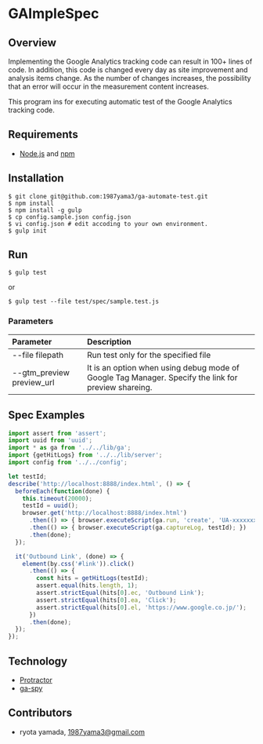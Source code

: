 # GAImpleSpec
## Overview
Implementing the Google Analytics tracking code can result in 100+ lines of code. In addition, this code is changed every day as site improvement and analysis items change. As the number of changes increases, the possibility that an error will occur in the measurement content increases.

This program ins for executing automatic test of the Google Analytics tracking code.

## Requirements
- [Node.js](https://nodejs.org/en/) and [npm](https://www.npmjs.com/)

## Installation
```
$ git clone git@github.com:1987yama3/ga-automate-test.git
$ npm install
$ npm install -g gulp
$ cp config.sample.json config.json
$ vi config.json # edit accoding to your own environment. 
$ gulp init
```

## Run
```
$ gulp test
```

or

```
$ gulp test --file test/spec/sample.test.js
```

### Parameters

| Parameter | Description |
|:----------|:------------|
| --file filepath | Run test only for the specified file |
| --gtm_preview preview_url | It is an option when using debug mode of Google Tag Manager. Specify the link for preview shareing. |

## Spec Examples
```js
import assert from 'assert';
import uuid from 'uuid';
import * as ga from '../../lib/ga';
import {getHitLogs} from '../../lib/server';
import config from '../../config';

let testId;
describe('http://localhost:8888/index.html', () => {
  beforeEach(function(done) {
    this.timeout(20000);
    testId = uuid();
    browser.get('http://localhost:8888/index.html')
      .then(() => { browser.executeScript(ga.run, 'create', 'UA-xxxxxxx-y', 'auto'); })
      .then(() => { browser.executeScript(ga.captureLog, testId); })
      .then(done);
  });

  it('Outbound Link', (done) => {
    element(by.css('#link')).click()
      .then(() => {
        const hits = getHitLogs(testId);
        assert.equal(hits.length, 1);
        assert.strictEqual(hits[0].ec, 'Outbound Link');
        assert.strictEqual(hits[0].ea, 'Click');
        assert.strictEqual(hits[0].el, 'https://www.google.co.jp/');
      })
      .then(done);
  });
});
```

## Technology
- [Protractor](http://www.protractortest.org/)
- [ga-spy](https://github.com/smhmic/ga-spy)

## Contributors
- ryota yamada, [1987yama3@gmail.com](mailto:1987yama3@gmail.com)


